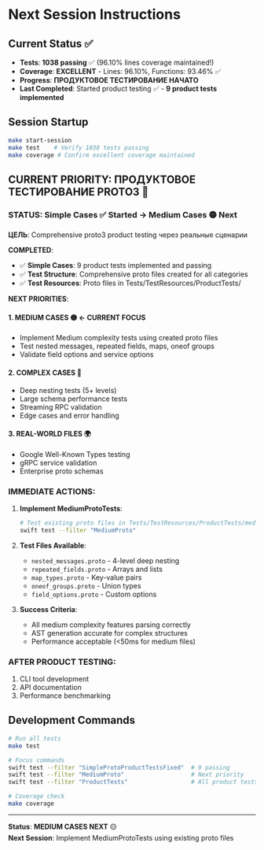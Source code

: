 # Next Session Instructions

## Current Status ✅
- **Tests**: **1038 passing** ✅ (96.10% lines coverage maintained!)
- **Coverage**: **EXCELLENT** - Lines: 96.10%, Functions: 93.46% ✅
- **Progress**: **ПРОДУКТОВОЕ ТЕСТИРОВАНИЕ НАЧАТО** 
- **Last Completed**: Started product testing ✅ - **9 product tests implemented**

## Session Startup
```bash
make start-session
make test    # Verify 1038 tests passing
make coverage # Confirm excellent coverage maintained
```

## **CURRENT PRIORITY**: ПРОДУКТОВОЕ ТЕСТИРОВАНИЕ PROTO3 🎯

### **STATUS**: Simple Cases ✅ Started → Medium Cases 🟡 Next

**ЦЕЛЬ**: Comprehensive proto3 product testing через реальные сценарии

**COMPLETED**:
- ✅ **Simple Cases**: 9 product tests implemented and passing
- ✅ **Test Structure**: Comprehensive proto files created for all categories
- ✅ **Test Resources**: Proto files in Tests/TestResources/ProductTests/

**NEXT PRIORITIES**:

#### **1. MEDIUM CASES** 🟡 **← CURRENT FOCUS**
- Implement Medium complexity tests using created proto files
- Test nested messages, repeated fields, maps, oneof groups
- Validate field options and service options

#### **2. COMPLEX CASES** 🔴
- Deep nesting tests (5+ levels)
- Large schema performance tests  
- Streaming RPC validation
- Edge cases and error handling

#### **3. REAL-WORLD FILES** 🌍
- Google Well-Known Types testing
- gRPC service validation
- Enterprise proto schemas

### **IMMEDIATE ACTIONS**:

1. **Implement MediumProtoTests**:
   ```bash
   # Test existing proto files in Tests/TestResources/ProductTests/medium/
   swift test --filter "MediumProto"
   ```

2. **Test Files Available**:
   - `nested_messages.proto` - 4-level deep nesting
   - `repeated_fields.proto` - Arrays and lists
   - `map_types.proto` - Key-value pairs  
   - `oneof_groups.proto` - Union types
   - `field_options.proto` - Custom options

3. **Success Criteria**:
   - All medium complexity features parsing correctly
   - AST generation accurate for complex structures
   - Performance acceptable (<50ms for medium files)

### **AFTER PRODUCT TESTING**:
1. CLI tool development
2. API documentation  
3. Performance benchmarking

## Development Commands
```bash
# Run all tests
make test

# Focus commands
swift test --filter "SimpleProtoProductTestsFixed"  # 9 passing
swift test --filter "MediumProto"                   # Next priority  
swift test --filter "ProductTests"                  # All product tests

# Coverage check
make coverage
```

---
**Status**: **MEDIUM CASES NEXT** 🟡  
**Next Session**: Implement MediumProtoTests using existing proto files
